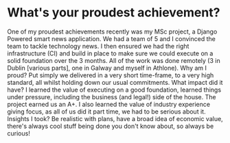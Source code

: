 # What's your proudest achievement?
One of my proudest achievements recently was my MSc project, a Django Powered smart news application. We had a team of 5 and I convinced the team to tackle technology news. I then ensured we had the right infrastructure (CI) and build in place to make sure we could execute on a solid foundation over the 3 months. All of the work was done remotely (3 in Dublin [various parts], one in Galway and myself in Athlone). Why am I proud? Put simply we delivered in a very short time-frame, to a very high standard, all whilst holding down our usual commitments. What impact did it have? I learned the value of executing on a good foundation, learned things under pressure, including the business (and legal!) side of the house. The project earned us an A+. I also learned the value of industry experience giving focus, as all of us did it part time, we had to be serious about it. Insights I took? Be realistic with plans, have a broad idea of economic value, there's always cool stuff being done you don't know about, so always be curious!
